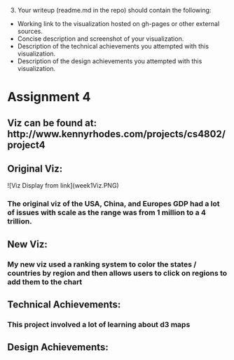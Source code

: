 
3. Your writeup (readme.md in the repo) should contain the following:

- Working link to the visualization hosted on gh-pages or other external sources.
- Concise description and screenshot of your visualization.
- Description of the technical achievements you attempted with this visualization.
- Description of the design achievements you attempted with this visualization.


<h1>
    Assignment 4
</h1>
<h2>
    Viz can be found at: http://www.kennyrhodes.com/projects/cs4802/project4
</h2>

<h2>
    Original Viz: 
</h2>
![Viz Display from link](week1Viz.PNG)

<h3>
    The original viz of the USA, China, and Europes GDP had a lot of issues with scale as the range was from 1 million to a 4 trillion.
</h3>

<h2>
    New Viz:
</h2>

<h3>
    My new viz used a ranking system to color the states / countries by region and then allows users to click on regions to add them to the chart
</h3>

<h2>
    Technical Achievements:
</h2>

<h3>
    This project involved a lot of learning about d3 maps
</h3>

<h2>
    Design Achievements:
</h2>

<h3>
</h3>